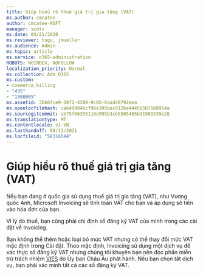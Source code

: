 ```yaml
---
title: Giúp hiểu rõ thuế giá trị gia tăng (VAT)
ms.author: cmcatee
author: cmcatee-MSFT
manager: scotv
ms.date: 04/21/2020
ms.reviewer: tugu, jmueller
ms.audience: Admin
ms.topic: article
ms.service: o365-administration
ROBOTS: NOINDEX, NOFOLLOW
localization_priority: Normal
ms.collection: Adm_O365
ms.custom:
- commerce_billing
- "435"
- "1500005"
ms.assetid: 3bb6fce9-2072-4380-9c05-6aad40792eea
ms.openlocfilehash: ca6499046cf96e305bac812ba4445b5b7168954a
ms.sourcegitcommit: ab75f66355116e995b3cb5505465b31989339e28
ms.translationtype: MT
ms.contentlocale: vi-VN
ms.lasthandoff: 08/13/2021
ms.locfileid: "58316544"
---
```

# <a name="help-understanding-value-added-tax-vat"></a>Giúp hiểu rõ thuế giá trị gia tăng (VAT)

Nếu bạn đang ở quốc gia sử dụng thuế giá trị gia tăng (VAT), như Vương quốc Anh, Microsoft Invoicing sẽ tính toán VAT cho bạn và áp dụng số tiền vào hóa đơn của bạn.
  
Vì lý do thuế, bạn cũng phải chỉ định số đăng ký VAT của mình trong các cài đặt về Invoicing.
  
Bạn không thể thêm hoặc loại bỏ mức VAT nhưng có thể thay đổi mức VAT mặc định trong Cài đặt. Theo mặc định, Invoicing sử dụng một dịch vụ để xác thực số đăng ký VAT nhưng chúng tôi khuyên bạn nên đọc phần miễn trừ trách nhiệm [VIES](https://go.microsoft.com/fwlink/?LinkID=841741) do Ủy ban Châu Âu phát hành. Nếu bạn chọn tắt dịch vụ, bạn phải xác minh tất cả các số đăng ký VAT.